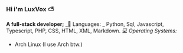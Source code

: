 ### Hi i'm LuxVox ⛅

**A full-stack developer;**
_💬 Languages: _
Python, Sql, Javascript, Typescript, PHP, CSS, HTML, XML, Markdown.
_💻 Operating Systems:_
- Arch Linux (I use Arch btw.)
